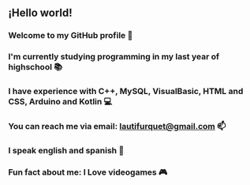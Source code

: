 ## ¡Hello world! 
### Welcome to my GitHub profile 👋
### I'm currently studying programming in my last year of highschool 📚
### I have experience with C++, MySQL, VisualBasic, HTML and CSS, Arduino and Kotlin 💻
### You can reach me via email: lautifurquet@gmail.com 📫
### I speak english and spanish 💬
### Fun fact about me: I Love videogames 🎮

<!--
**LautaroFur/LautaroFur** is a ✨ _special_ ✨ repository because its `README.md` (this file) appears on your GitHub profile.

Here are some ideas to get you started:

- 🔭 I’m currently working on ...
- 🌱 I’m currently learning ...
- 👯 I’m looking to collaborate on ...
- 🤔 I’m looking for help with ...
- 💬 Ask me about ...
- 📫 How to reach me: ...
- 😄 Pronouns: ...
- ⚡ Fun fact: ...
-->
